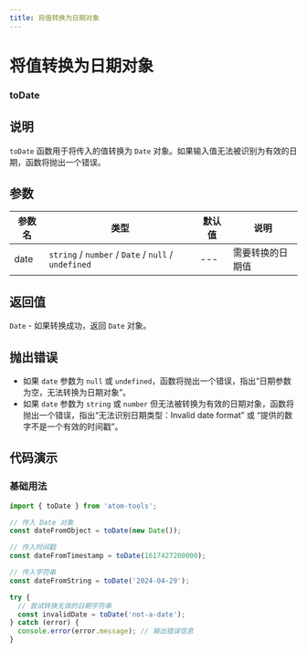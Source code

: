 ```yaml
---
title: 将值转换为日期对象
---
```


# 将值转换为日期对象

### toDate

## 说明

`toDate` 函数用于将传入的值转换为 `Date` 对象。如果输入值无法被识别为有效的日期，函数将抛出一个错误。

## 参数

| 参数名 | 类型                                                | 默认值 | 说明             |
| ------ | --------------------------------------------------- | ------ | ---------------- |
| date   | `string` / `number` / `Date` / `null` / `undefined` | ---    | 需要转换的日期值 |

## 返回值

`Date` - 如果转换成功，返回 `Date` 对象。

## 抛出错误

- 如果 `date` 参数为 `null` 或 `undefined`，函数将抛出一个错误，指出“日期参数为空，无法转换为日期对象”。
- 如果 `date` 参数为 `string` 或 `number` 但无法被转换为有效的日期对象，函数将抛出一个错误，指出“无法识别日期类型：Invalid date format” 或 “提供的数字不是一个有效的时间戳”。

## 代码演示

### 基础用法

```javascript
import { toDate } from 'atom-tools';

// 传入 Date 对象
const dateFromObject = toDate(new Date());

// 传入时间戳
const dateFromTimestamp = toDate(1617427200000);

// 传入字符串
const dateFromString = toDate('2024-04-29');

try {
  // 尝试转换无效的日期字符串
  const invalidDate = toDate('not-a-date');
} catch (error) {
  console.error(error.message); // 输出错误信息
}
```